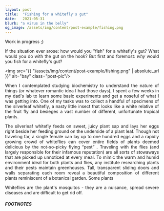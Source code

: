 ```yaml
---
layout: post
title:  "Fishing for a whitefly's gut"
date:   2021-05-31
blurb: "a virus in the belly"
og_image: /assets/img/content/post-example/fishing.png
---
```

<style>body {text-align: justify}</style>
Work in progress ;)

If the situation ever arose: how would you "fish" for a whitefly's gut? What would you do with the gut on the hook? But first and foremost: *why* would you fish for a whitefly's gut? 

<img src="{{ "/assets/img/content/post-example/fishing.png" | absolute_url }}" alt="bay" class="post-pic"/>

When I contemplated studying biochemistry to understand the nature of things (or whatever romantic idea I had those days), I spent a few weeks in my dad's lab to learn some basic experiments and get a noseful of what I was getting into. One of my tasks was to collect a handful of specimens of the silverleaf whitefly, a nasty little insect that looks like a white relative of the fruit fly and besieges a vast number of different, unfortunate tropical plants. 

The silverleaf whitefly feeds on sweet, juicy plant sap and lays her eggs right beside her feeding ground on the underside of a plant leaf. Though not traveling far, a single female can lay up to one hundred eggs and a rapidly growing crowd of whiteflies can cover entire fields of plants deemed delicious by the not-so-picky flying “pest” . Traveling with the flies (and largely responsible for their infamous reputation) are all sorts of stowaways that are picked up unnoticed at every meal. 
To mimic the warm and humid environment ideal for both plants and flies, any institute researching plants and their pests maintain greenhouses. Tall, transparent sliding doors and walls separating each room reveal a beautiful composition of different plants reminiscent of a botanical garden. Some plants  



Whiteflies are the plant's mosquitos - they are a nuisance, spread severe diseases and are difficult to get rid off.




##### FOOTNOTES

[^1]: In a time when science was communicated largely in German, Kausche, Pfankuch and Ruska published their [first images](https://link.springer.com/content/pdf/10.1007/BF01493353.pdf) of Tobacco Mosaic Virus, which have become more [detailed](https://www.embopress.org/doi/pdf/10.15252/embr.201948451) with the development of better microscopes ;-)

[^2]: If you look closely, you will see differences between them: Some copy only short chapters, others are working only occasionally and copy the entire book at once.


